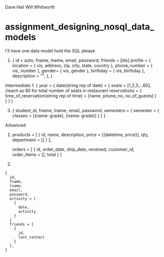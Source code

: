 Dave Hail
Will Whitworth

# assignment_designing_nosql_data_models
I'll have one data model hold the SQL please


1.
    {
      id = auto,
      fname,
      lname,
      email,
      password,
      friends = [ids]
      profile = {
        location = {
          vis,
          address,
          zip,
          city,
          state,
          country
          },
        phone_number = {
          vis,
          number
          },
        gender= {
          vis,
          gender
          },
        birthday = {
          vis,
          birthday
          },
        description = "",
        },
    }


Intermediate
1.
    {
      year = {
        date(string rep of date) = {
          seats = [1,2,3,...60],    //each as 60 for total number of seats in restaurant
          reservations = {
            time_of_reservation(string rep of time) = [name, phone_no, no_of_guests]
          }
        }
      }
    }

3.
    {
      student_id,
      fname,
      lname,
      email,
      password,
      semesters = {
        semester = {
          classes = [{name: grade}, {name: grade}]
        }
      }
    }


Advanced

1.
    products = [
      {
        id,
        name,
        description,
        price = [{datetime, price}],
        qty,
        department = []
      }
    ],

    orders = [
      {
        id,
        order_date,
        ship_date,
        received,
        customer_id,
        order_items = [],
        total
      }
    ]

2.

    {
      id,
      fname,
      lname,
      email,
      password,
      activity = [
        {
          date,
          activity
        }
      ]
      friends = [
        {
          id,
          last_contact
        }
      ],
    }
